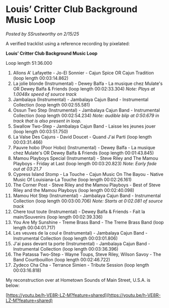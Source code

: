 # Louis’ Critter Club Background Music Loop

*Posted by SSrustworthy on 2/15/25*

A verified tracklist using a reference recording by pixelated:

**Louis’ Critter Club Background Music Loop**

Loop length 51:36.000

1. Allons A' Lafayette - Jo-El Sonnier - Cajun Spice OR Cajun Tradition (loop length 00:03:14.862)
2. La jolie blonde (Instrumental) - Dewey Balfa - La musique chez Mulate's OR Dewey Balfa & Friends (loop length 00:02:33.304)
   *Note: Plays at 1.0048x speed of source track*
3. Jambalaya (Instrumental) - Jambalaya Cajun Band - Instrumental Collection (loop length 00:02:55.581)
4. Ossun Two Step (Instrumental) - Jambalaya Cajun Band - Instrumental Collection (loop length 00:02:54.234)
   *Note: audible blip at 0:50.679 in track that is also present in loop.*
5. Swallow Two-Step - Jambalaya Cajun Band - Laisse les jeunes jouer (loop length 00:03:51.750)
6. La Valse Des Cajuns - David Doucet - Quand J'ai Parti (loop length 00:03:31.466)
7. Pauvre hobo (Poor Hobo) (Instrumental) - Dewey Balfa - La musique chez Mulate's OR Dewey Balfa & Friends (loop length 00:01:43.845)
8. Mamou Playboys Special (Instrumental) - Steve Riley and The Mamou Playboys - Friday at Last (loop length 00:03:20.823)
   *Note: Early fade out at 03:21.7*
9. Cypress Island Stomp - La Touche - Cajun Music On The Bayou - Native Music Of Louisiana-La Touche (loop length 00:02:26.161)
10. The Corner Post - Steve Riley and the Mamou Playboys - Best of Steve Riley and the Mamou Playboys (loop length 00:02:40.098)
11. Mamou Hot Step (Instrumental) - Jambalaya Cajun Band - Instrumental Collection (loop length 00:03:00.706)
    *Note: Starts at 0:02.081 of source track*
12. Chere tout toute (Instrumental) - Dewey Balfa & Friends - Fait la main/Souvenirs (loop length 00:02:39.336)
13. You Are My Sunshine - Treme Brass Band - The Treme Brass Band (loop length 00:04:01.717)
14. Les veuves de la coul e (Instrumental) - Jambalaya Cajun Band - Instrumental Collection (loop length 00:03:01.806)
15. J'ai pass devant ta porte (Instrumental) - Jambalaya Cajun Band - Instrumental Collection (loop length 00:03:36.396)
16. The Patassa Two-Step - Wayne Toups, Steve Riley, Wilson Savoy - The Band Courtbouillon (loop length 00:02:46.722)
17. Zydeco Cha Cha - Terrance Simien - Tribute Session (loop length 00:03:16.818)

My reconstruction over at Hometown Sounds of Main Street, U.S.A. is below:

[https://youtu.be/h-VE8R-LZ-M?feature=shared](https://youtu.be/h-VE8R-LZ-M?feature=shared)
